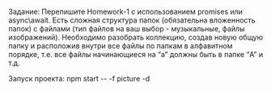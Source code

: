 Задание: Перепишите Homework-1 с использованием promises или async\await.
Есть сложная структура папок (обязательна вложенность папок) с файлами (тип файлов на ваш выбор - музыкальные, файлы изображений). Необходимо разобрать коллекцию, создав новую общую папку и расположив внутри все файлы по папкам в алфавитном порядке, т.е. все файлы начинающиеся на “a” должны быть в папке “A” и т.д.

Запуск проекта: npm start -- -f picture -d